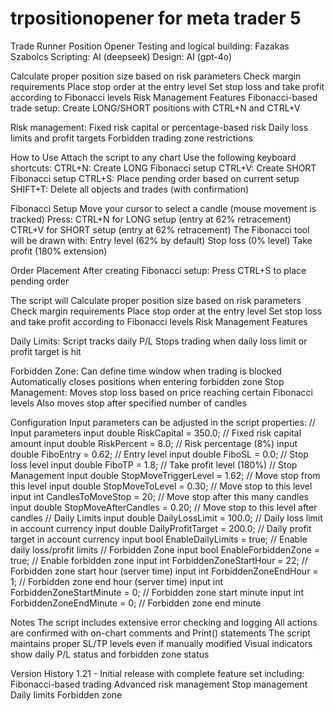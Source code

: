 # trpositionopener for meta trader 5
Trade Runner Position Opener 
Testing and logical building: Fazakas Szabolcs
Scripting: AI (deepseek)
Design: AI (gpt-4o)

Calculate proper position size based on risk parameters
Check margin requirements
Place stop order at the entry level
Set stop loss and take profit according to Fibonacci levels
Risk Management Features
Fibonacci-based trade setup: Create LONG/SHORT positions with CTRL+N and CTRL+V


Risk management:
Fixed risk capital or percentage-based risk
Daily loss limits and profit targets
Forbidden trading zone restrictions

How to Use
Attach the script to any chart
Use the following keyboard shortcuts:
CTRL+N: Create LONG Fibonacci setup
CTRL+V: Create SHORT Fibonacci setup
CTRL+S: Place pending order based on current setup
SHIFT+T: Delete all objects and trades (with confirmation)

Fibonacci Setup
Move your cursor to select a candle (mouse movement is tracked)
Press:
CTRL+N for LONG setup (entry at 62% retracement)
CTRL+V for SHORT setup (entry at 62% retracement)
The Fibonacci tool will be drawn with:
Entry level (62% by default)
Stop loss (0% level)
Take profit (180% extension)

Order Placement
After creating Fibonacci setup:
Press CTRL+S to place pending order

The script will
Calculate proper position size based on risk parameters
Check margin requirements
Place stop order at the entry level
Set stop loss and take profit according to Fibonacci levels
Risk Management Features

Daily Limits:
Script tracks daily P/L
Stops trading when daily loss limit or profit target is hit

Forbidden Zone:
Can define time window when trading is blocked
Automatically closes positions when entering forbidden zone
Stop Management:
Moves stop loss based on price reaching certain Fibonacci levels
Also moves stop after specified number of candles

Configuration
Input parameters can be adjusted in the script properties:
// Input parameters
input double RiskCapital = 350.0;    // Fixed risk capital amount
input double RiskPercent = 8.0;      // Risk percentage (8%)
input double FiboEntry = 0.62;       // Entry level
input double FiboSL = 0.0;           // Stop loss level
input double FiboTP = 1.8;           // Take profit level (180%)
// Stop Management
input double StopMoveTriggerLevel = 1.62;  // Move stop from this level
input double StopMoveToLevel = 0.30;       // Move stop to this level
input int CandlesToMoveStop = 20;          // Move stop after this many candles
input double StopMoveAfterCandles = 0.20;  // Move stop to this level after candles
// Daily Limits
input double DailyLossLimit = 100.0;       // Daily loss limit in account currency
input double DailyProfitTarget = 200.0;    // Daily profit target in account currency
input bool EnableDailyLimits = true;       // Enable daily loss/profit limits
// Forbidden Zone
input bool EnableForbiddenZone = true;     // Enable forbidden zone
input int ForbiddenZoneStartHour = 22;     // Forbidden zone start hour (server time)
input int ForbiddenZoneEndHour = 1;        // Forbidden zone end hour (server time)
input int ForbiddenZoneStartMinute = 0;    // Forbidden zone start minute
input int ForbiddenZoneEndMinute = 0;      // Forbidden zone end minute

Notes
The script includes extensive error checking and logging
All actions are confirmed with on-chart comments and Print() statements
The script maintains proper SL/TP levels even if manually modified
Visual indicators show daily P/L status and forbidden zone status

Version History
1.21 - Initial release with complete feature set including:
Fibonacci-based trading
Advanced risk management
Stop management
Daily limits
Forbidden zone

